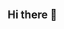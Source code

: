 ## Hi there 👋

<!--
**fthiaazzahra/fthiaazzahra** is a ✨ _special_ ✨ repository because its `README.md` (this file) appears on your GitHub profile.

Here are some ideas to get you started:

- i'm Student at Sekolah Tinggi Teknologi Cipasung
- 👯 I’m looking to collaborate on Mobile Application
- 💬 Ask me about my skilss
- 😄 Pronouns: she/her

-->
